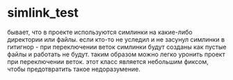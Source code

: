 # simlink_test
бывает, что в проекте используются симлинки на какие-либо директории или файлы. 
если кто-то не уследил и не засунул симлинки в гитигнор - при переключении веток симлинки будут созданы как пустые файлы и работать не будут. 
таким образом можно легко уронить проект при переключении веток.
этот класс является небольшим фиксом, чтобы предотвратить такое недоразумение. 